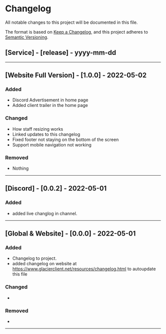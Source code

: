 # Changelog
All notable changes to this project will be documented in this file.

The format is based on [Keep a Changelog](https://keepachangelog.com/en/1.0.0/),
and this project adheres to [Semantic Versioning](https://semver.org/spec/v2.0.0.html).

## [Service] - [release] - yyyy-mm-dd


---
## [Website Full Version] - [1.0.0] - 2022-05-02
### Added
* Discord Advertisement in home page
* Added client trailer in the home page
### Changed
* How staff resizing works
* Linked updates to this changelog
* Fixed footer not staying on the bottom of the screen
* Support mobile navigation not working
### Removed
* Nothing
---
## [Discord] - [0.0.2] - 2022-05-01
### Added
* added live changlog in channel.
---
## [Global & Website] - [0.0.0] - 2022-05-01
### Added
* Changelog to project.
* added changelog on website at https://www.glacierclient.net/resources/changelog.html to autoupdate this file
### Changed
*
### Removed
*
---
